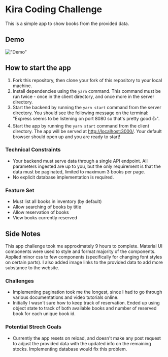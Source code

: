 # Kira Coding Challenge

This is a simple app to show books from the provided data. 

## Demo

!["Demo"](https://github.com/KangerDrew/kira-book-challenge/blob/master/react-front-end/docs/demo.gif)

## How to start the app

1. Fork this repository, then clone your fork of this repository to your local machine.
2. Install dependencies using the `yarn` command. This command must be run twice - once in the client directory, and once more in the server directory.
3. Start the backend by running the  `yarn start` command from the server directory. You should see the following message on the terminal: "Express seems to be listening on port 8080 so that's pretty good 👍".
4. Start the app by running the `yarn start` command from the client directory. The app will be served at <http://localhost:3000/>. Your default browser should open up and you are ready to start!

### Technical Constraints

- Your backend must serve data through a single API endpoint. All parameters ingested are up to you, but the only requirement is that the data must be paginated, limited to maximum 3 books per page.
- No explicit database implementation is required.

### Feature Set
- Must list all books in inventory (by default)
- Allow searching of books by title
- Allow reservation of books
- View books currently reserved

## Side Notes

This app challenge took me approximately 9 hours to complete. Material UI components were used
to style and format majority of the components. Applied minor css to few components (specifically for
changing font styles on certain parts). I also added image links to the provided data to add more 
substance to the website.

### Challenges

- Implementing pagination took me the longest, since I had to go through various documentations and video tutorials online.
- Initially I wasn't sure how to keep track of reservation. Ended up using object state to track of both available books and number of reserved book for each unique book id.

### Potential Strech Goals

- Currently the app resets on reload, and doesn't make any post request to adjust the provided data with the updated info on the remaining stocks. Implementing database would fix this problem.